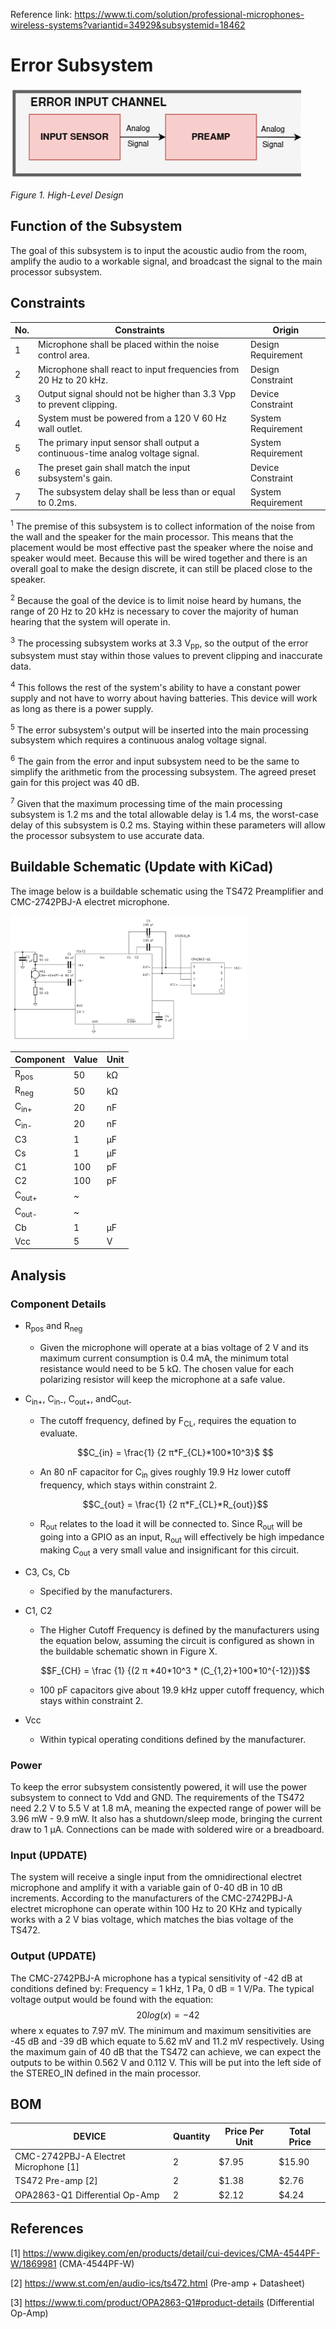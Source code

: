 Reference link: https://www.ti.com/solution/professional-microphones-wireless-systems?variantid=34929&subsystemid=18462


# Error Subsystem
<img src="/Documentation/Images/Error/High_Level.png" alt="High Level Design">

*Figure 1. High-Level Design*

## Function of the Subsystem
The goal of this subsystem is to input the acoustic audio from the room, amplify the audio to a workable signal, and broadcast the signal to the main processor subsystem.

## Constraints
| No. | Constraints                                                                    | Origin             |
|-----|--------------------------------------------------------------------------------|--------------------|
| 1   | Microphone shall be placed within the noise control area.                      | Design Requirement |
| 2   | Microphone shall react to input frequencies from 20 Hz to 20 kHz.              | Design Constraint  |
| 3   | Output signal should not be higher than 3.3 Vpp to prevent clipping.           | Device Constraint  |
| 4   | System must be powered from a 120 V 60 Hz wall outlet.                         | System Requirement |
| 5   | The primary input sensor shall output a continuous-time analog voltage signal. | System Requirement |
| 6   | The preset gain shall match the input subsystem's gain.                        | Device Constraint  |
| 7   | The subsystem delay shall be less than or equal to 0.2ms.                      | System Requirement |


<sup>1</sup> The premise of this subsystem is to collect information of the noise from the wall and the speaker for the main processor. This means that the placement would be most effective past the speaker where the noise and speaker would meet. Because this will be wired together and there is an overall goal to make the design discrete, it can still be placed close to the speaker.

<sup>2</sup> Because the goal of the device is to limit noise heard by humans, the range of 20 Hz to 20 kHz is necessary to cover the majority of human hearing that the system will operate in.  

<sup>3</sup> The processing subsystem works at 3.3 V<sub>pp</sub>, so the output of the error subsystem must stay within those values to prevent clipping and inaccurate data.

<sup>4</sup> This follows the rest of the system's ability to have a constant power supply and not have to worry about having batteries. This device will work as long as there is a power supply. 

<sup>5</sup> The error subsystem's output will be inserted into the main processing subsystem which requires a continuous analog voltage signal.

<sup>6</sup> The gain from the error and input subsystem need to be the same to simplify the arithmetic from the processing subsystem. The agreed preset gain for this project was 40 dB.

<sup>7</sup> Given that the maximum processing time of the main processing subsystem is 1.2 ms and the total allowable delay is 1.4 ms, the worst-case delay of this subsystem is 0.2 ms. Staying within these parameters will allow the processor subsystem to use accurate data.

## Buildable Schematic (Update with KiCad)
The image below is a buildable schematic using the TS472 Preamplifier and CMC-2742PBJ-A electret microphone.

<img src="/Documentation/Images/Error/Diagrams/Buildable_Schematic_2.png" width="75%" height="75%">


| Component         | Value | Unit |
|-------------------|-------|------|
| R<sub>pos</sub>   | 50    | kΩ   |
| R<sub>neg</sub>   | 50    | kΩ   |
| C<sub>in+</sub>   | 20    | nF   |
| C<sub>in-</sub>   | 20    | nF   |
| C3                | 1     | µF   |
| Cs                | 1     | µF   |
| C1                | 100   | pF   |
| C2                | 100   | pF   |
| C<sub>out+</sub>  | ~     |      |
| C<sub>out-</sub>  | ~     |      |
| Cb                | 1     | µF   |
| Vcc               | 5     | V    |

## Analysis

### Component Details

- R<sub>pos</sub> and R<sub>neg</pos>
    - Given the microphone will operate at a bias voltage of 2 V and its maximum current consumption is 0.4 mA, the minimum total resistance would need to be 5 kΩ. The chosen value for each polarizing resistor will keep the microphone at a safe value.

- C<sub>in+</sub>, C<sub>in-</sub>, C<sub>out+</sub>, andC<sub>out-</sub>
    -  The cutoff frequency, defined by F<sub>CL</sub>, requires the equation to evaluate.
    ```math 
    C_{in} = \frac{1} {2 π*F_{CL}*100*10^3}$ 
    ```
    -  An 80 nF capacitor for C<sub>in</sub> gives roughly 19.9 Hz lower cutoff frequency, which stays within constraint 2. 
    ```math  
    C_{out} = \frac{1} {2 π*F_{CL}*R_{out}}
    ```
    -  R<sub>out</sub> relates to the load it will be connected to. Since R<sub>out</sub> will be going into a GPIO as an input, R<sub>out</sub> will effectively be high impedance making C<sub>out</sub> a very small value and insignificant for this circuit.
- C3, Cs, Cb
    - Specified by the manufacturers.
- C1, C2
    - The Higher Cutoff Frequency is defined by the manufacturers using the equation below, assuming the circuit is configured as shown in the buildable schematic shown in Figure X.
    ```math
    F_{CH} =  \frac {1} {(2 π *40*10^3 * (C_{1,2}+100*10^{-12})}
    ```
    - 100 pF capacitors give about 19.9 kHz upper cutoff frequency, which stays within constraint 2. 
- Vcc
    - Within typical operating conditions defined by the manufacturer.     




### Power
To keep the error subsystem consistently powered, it will use the power subsystem to connect to Vdd and GND. The requirements of the TS472 need 2.2 V to 5.5 V at 1.8 mA, meaning the expected range of power will be 3.96 mW - 9.9 mW. It also has a shutdown/sleep mode, bringing the current draw to 1 µA. Connections can be made with soldered wire or a breadboard. 

### Input (UPDATE)
The system will receive a single input from the omnidirectional electret microphone and amplify it with a variable gain of 0-40 dB in 10 dB increments.
According to the manufacturers of the CMC-2742PBJ-A electret microphone can operate within 100 Hz to 20 KHz and typically works with a 2 V bias voltage, which matches the bias voltage of the TS472. 


### Output (UPDATE)
The CMC-2742PBJ-A microphone has a typical sensitivity of -42 dB at conditions defined by: Frequency = 1 kHz, 1 Pa, 0 dB = 1 V/Pa.
The typical voltage output would be found with the equation: $$20 log(x) = -42$$ where x equates to 7.97 mV. The minimum and maximum sensitivities are -45 dB and -39 dB which equate to 5.62 mV and 11.2 mV respectively. Using the maximum gain of 40 dB that the TS472 can achieve, we can expect the outputs to be within 0.562 V and 0.112 V. This will be put into the left side of the STEREO_IN defined in the main processor.  

## BOM
| DEVICE                                               | Quantity | Price Per Unit | Total Price |
|------------------------------------------------------|----------|----------------|-------------|
| CMC-2742PBJ-A Electret Microphone [1]                | 2        | $7.95          | $15.90      |
| TS472 Pre-amp [2]                                    | 2        | $1.38          | $2.76       |
| OPA2863-Q1 Differential Op-Amp                       | 2        | $2.12          | $4.24       |


## References
[1] https://www.digikey.com/en/products/detail/cui-devices/CMA-4544PF-W/1869981 (CMA-4544PF-W)

[2] https://www.st.com/en/audio-ics/ts472.html (Pre-amp + Datasheet)

[3] https://www.ti.com/product/OPA2863-Q1#product-details (Differential Op-Amp)
